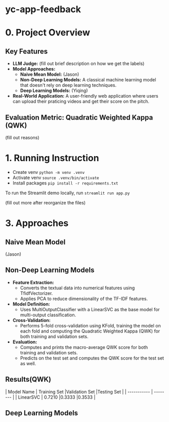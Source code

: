 # yc-app-feedback
# 0. Project Overview
## Key Features

- **LLM Judge:** (fill out brief description on how we get the labels)
- **Model Approaches:**
  - **Naive Mean Model:** (Jason)
  - **Non-Deep Learning Models:** A classical machine learning model that doesn't rely on deep learning techniques. 
  - **Deep Learning Models:** (Yiqing)
- **Real-World Application:** A user-friendly web application where users can upload their praticing videos and get their score on the pitch.

## Evaluation Metric: Quadratic Weighted Kappa (QWK)
(fill out reasons)
# 1. Running Instruction

- Create venv `python -m venv .venv`
- Activate venv `source .venv/bin/activate`
- Install packages `pip install -r requirements.txt`

To run the Streamlit demo locally, run `streamlit run app.py`

(fill out more after reorganize the files)

# 3. Approaches

## Naive Mean Model

(Jason)

## Non-Deep Learning Models
- **Feature Extraction:**
  - Converts the textual data into numerical features using TfidfVectorizer.
  - Applies PCA to reduce dimensionality of the TF-IDF features.
- **Model Definition:**
  - Uses MultiOutputClassifier with a LinearSVC as the base model for multi-output classification.
- **Cross-Validation:**
  - Performs 5-fold cross-validation using KFold, training the model on each fold and computing the Quadratic Weighted Kappa (QWK) for both training and validation sets.
- **Evaluation:**
  - Computes and prints the macro-average QWK score for both training and validation sets.
  - Predicts on the test set and computes the QWK score for the test set as well.
## Results(QWK)

| Model Name  | Training Set |Validation Set |Testing Set |
| ----------- | -------- |
| LinearSVC    | 0.7210   |0.3333   |0.3533   |



## Deep Learning Models


  
